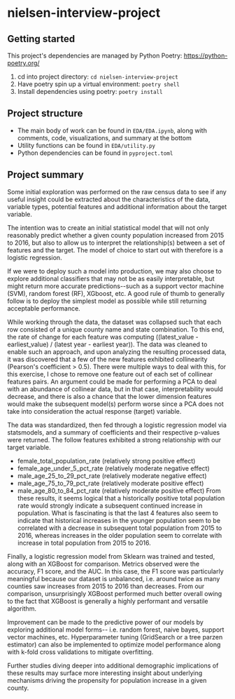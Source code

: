 # nielsen-interview-project

## Getting started
This project's dependencies are managed by Python Poetry:
https://python-poetry.org/

1. cd into project directory: `cd nielsen-interview-project`
2. Have poetry spin up a virtual environment: `poetry shell`
3. Install dependencies using poetry: `poetry install`

## Project structure
- The main body of work can be found in `EDA/EDA.ipynb`, along with comments, code, visualizations, and summary at the bottom
- Utility functions can be found in `EDA/utility.py`
- Python dependencies can be found in `pyproject.toml`

## Project summary

Some initial exploration was performed on the raw census data to see if any useful insight could be extracted about the characteristics of the data, variable types, potential features and additional information about the target variable. 

The intention was to create an initial statistical model that will not only reasonably predict whether a given county population increased from 2015 to 2016, but also to allow us to interpret the relationship(s) between a set of features and the target. The model of choice to start out with therefore is a logistic regression.

If we were to deploy such a model into production, we may also choose to explore additional classifiers that may not be as easily interpretable, but might return more accurate predictions--such as a support vector machine (SVM), random forest (RF), XGboost, etc. A good rule of thumb to generally follow is to deploy the simplest model as possible while still returning acceptable performance.

While working through the data, the dataset was collapsed such that each row consisted of a unique county name and state combination. To this end, the rate of change for each feature was computing ((latest_value - earliest_value) / (latest year - earliest year)). The data was cleaned to enable such an approach, and upon analyzing the resulting processed data, it was discovered that a few of the new features exhibited collinearity (Pearson's coefficient > 0.5). There were multiple ways to deal with this, for this exercise, I chose to remove one feature out of each set of collinear features pairs. An argument could be made for performing a PCA to deal with an abundance of collinear data, but in that case, interpretability would decrease, and there is also a chance that the lower dimension features would make the subsequent model(s) perform worse since a PCA does not take into consideration the actual response (target) variable. 

The data was standardized, then fed through a logistic regression model via statsmodels, and a summary of coefficients and their respective p-values were returned. The follow features exhibited a strong relationship with our target variable.
- female_total_population_rate (relatively strong positive effect)
- female_age_under_5_pct_rate (relatively moderate negative effect)
- male_age_25_to_29_pct_rate (relatively moderate negative effect)
- male_age_75_to_79_pct_rate (relatively moderate positive effect)
- male_age_80_to_84_pct_rate (relatively moderate positive effect)
From these results, it seems logical that a historically positive total population rate would strongly indicate a subsequent continued increase in population. What is fascinating is that the last 4 features also seem to indicate that historical increases in the younger population seem to be correlated with a decrease in subsequent total population from 2015 to 2016, whereas increases in the older population seem to correlate with increase in total population from 2015 to 2016.

Finally, a logistic regression model from Sklearn was trained and tested, along with an XGBoost for comparison. Metrics observed were the accuracy, F1 score, and the AUC. In this case, the F1 score was particularly meaningful because our dataset is unbalanced, i.e. around twice as many counties saw increases from 2015 to 2016 than decreases. From our comparison, unsurprisingly XGBoost performed much better overall owing to the fact that XGBoost is generally a highly performant and versatile algorithm.

Improvement can be made to the predictive power of our models by exploring additional model forms-- i.e. random forest, naive bayes, support vector machines, etc. Hyperparameter tuning (GridSearch or a tree parzen estimator) can also be implemented to optimize model performance along with k-fold cross validations to mitigate overfitting.

Further studies diving deeper into additional demographic implications of these results may surface more interesting insight about underlying mechanisms driving the propensity for population increase in a given county.
